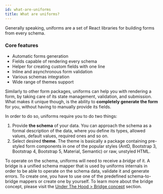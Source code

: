 ```yaml
---
id: what-are-uniforms
title: What are uniforms?
---
```


Generally speaking, uniforms are a set of React libraries for building forms from every schema.

### Core features

- Automatic forms generation
- Fields capable of rendering every schema
- Helper for creating custom fields with one line
- Inline and asynchronous form validation
- Various schemas integration
- Wide range of themes support

Similarly to other form packages, uniforms can help you with rendering a form, by taking care of its state management, validation, and submission.
What makes it unique though, is the ability to **completely generate the form** for you, without having to manually provide its fields.

In order to do so, uniforms require you to do two things:

1. Provide **the schema** of your data. You can approach the schema as a formal description of the data, where you define its types, allowed values, default values, required ones and so on.
2. Select desired **theme**. The theme is basically a package containing pre-styled form components in one of the popular styles (AntD, Bootstrap 3, Bootstrap 4, Bootstrap 5, Material, Semantic) or raw, unstyled HTML.

To operate on the schema, uniforms will need to receive a _bridge_ of it.
A bridge is a unified schema mapper that is used by uniforms internals in order to be able to operate on the schema data, validate it and generate errors.
To create one, you have to use one of the predefined schema-to-bridge mappers or create one by yourself.
To learn more about the bridge concept, please visit the [Under The Hood > Bridge concept](/docs/uth-bridge-concept) section.
